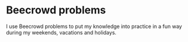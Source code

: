 # Beecrowd problems
I use Beecrowd problems to put my knowledge into practice in a fun way during my weekends, vacations and holidays.
